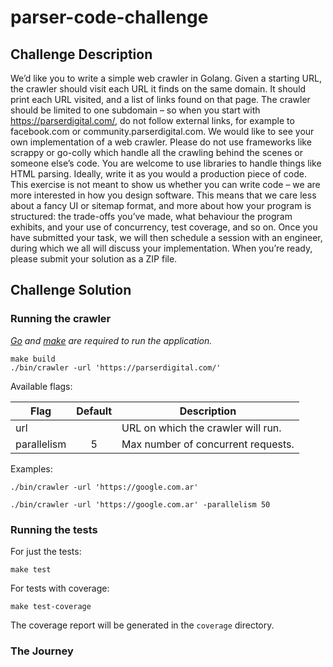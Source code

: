 # parser-code-challenge

## Challenge Description

We’d like you to write a simple web crawler in Golang.
Given a starting URL, the crawler should visit each URL it finds on the same domain. It should
print each URL visited, and a list of links found on that page. The crawler should be limited to
one subdomain – so when you start with https://parserdigital.com/, do not follow external
links, for example to facebook.com or community.parserdigital.com.
We would like to see your own implementation of a web crawler. Please do not use frameworks
like scrappy or go-colly which handle all the crawling behind the scenes or someone else’s
code. You are welcome to use libraries to handle things like HTML parsing.
Ideally, write it as you would a production piece of code. This exercise is not meant to show us
whether you can write code – we are more interested in how you design software. This means
that we care less about a fancy UI or sitemap format, and more about how your program is
structured: the trade-offs you’ve made, what behaviour the program exhibits, and your use of
concurrency, test coverage, and so on.
Once you have submitted your task, we will then schedule a session with an engineer, during
which we all will discuss your implementation.
When you’re ready, please submit your solution as a ZIP file.

## Challenge Solution

### Running the crawler

_[Go](https://go.dev/) and [make](https://man7.org/linux/man-pages/man1/make.1.html) are required to run the application._

```shell
make build
./bin/crawler -url 'https://parserdigital.com/'
```

Available flags:

| Flag        | Default | Description                        |
|-------------|:-------:|------------------------------------|
| url         |         | URL on which the crawler will run. |
| parallelism |    5    | Max number of concurrent requests. |

Examples:

```shell
./bin/crawler -url 'https://google.com.ar'
```

```shell
./bin/crawler -url 'https://google.com.ar' -parallelism 50
```

### Running the tests

For just the tests:

```shell
make test
```

For tests with coverage:

```shell
make test-coverage
```

The coverage report will be generated in the `coverage` directory.

### The Journey
